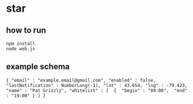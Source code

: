 star
====

how to run
----------
	npm install
	node web.js

example schema
------

    { "email" : "example.email@gmail.com", "enabled" : false, "lastNotification" : NumberLong(-1), "lat" : 43.654, "lng" : -79.423, "name" : "Pat Grizzly", "whitelist" : [  {  "begin" : "09:00",  "end" : "19:00" } ] }
